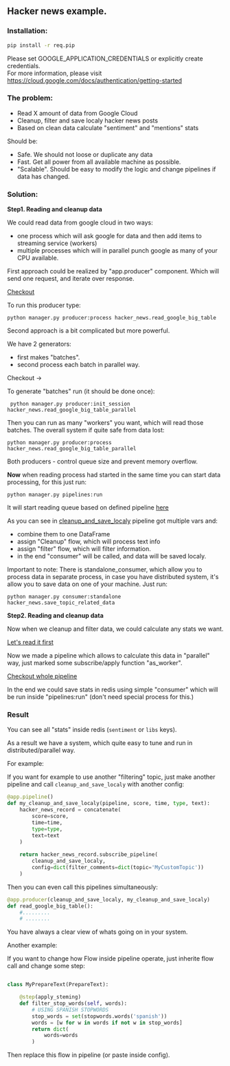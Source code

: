 ## Hacker news example.

### Installation:

```bash
pip install -r req.pip
```

Please set GOOGLE_APPLICATION_CREDENTIALS or explicitly create credentials.  
For more information, please visit https://cloud.google.com/docs/authentication/getting-started


### The problem:

- Read X amount of data from Google Cloud
- Cleanup, filter and save localy hacker news posts
- Based on clean data calculate "sentiment" and "mentions" stats


Should be:

- Safe. We should not loose or duplicate any data
- Fast. Get all power from all available machine as possible.
- "Scalable". Should be easy to modify the logic and change pipelines
if data has changed.


### Solution:


**Step1. Reading and cleanup data**

We could read data from google cloud in two ways:

- one process which will ask google for data and then add items to
streaming service (workers)
- multiple processes which will in parallel punch google as many of 
your CPU available.


First approach could be realized by "app.producer" component. Which will
send one request, and iterate over response.

[Checkout](https://github.com/electronick1/stairs_examples/blob/master/hacker_news/hacker_news/producers.py#L17) 

To run this producer type:

`python manager.py producer:process hacker_news.read_google_big_table`



Second approach is a bit complicated but more powerful. 

We have 2 generators:

- first makes "batches".
- second process each batch in parallel way.

Checkout ->    

To generate "batches" run (it should be done once):

` python manager.py producer:init_session hacker_news.read_google_big_table_parallel`

Then you can run as many "workers" you want, which will 
read those batches. The overall system if quite safe from data lost:

`python manager.py producer:process hacker_news.read_google_big_table_parallel`

Both producers - control queue size and prevent memory overflow.


**Now** when reading process had started in the same time you can start
data processing, for this just run:

`python manager.py pipelines:run`

It will start reading queue based on defined pipeline [here]()

As you can see in [cleanup_and_save_localy](https://github.com/electronick1/stairs_examples/blob/master/hacker_news/hacker_news/pipelines.py#L13) pipeline
got multiple vars and:
- combine them to one DataFrame
- assign "Cleanup" flow, which will process text info
- assign "filter" flow, which will filter information.
- in the end "consumer" will be called, and data will be saved localy.

Important to note: 
There is standalone_consumer, which allow you to process data in separate
process, in case you have distributed system, it's allow you to save
data on one of your machine. Just run:

`python manager.py consumer:standalone hacker_news.save_topic_related_data`


**Step2. Reading and cleanup data**

Now when we cleanup and filter data, we could calculate any stats 
we want.

[Let's read it first](https://github.com/electronick1/stairs_examples/blob/master/hacker_news/hacker_news/producers.py#L48)

Now we made a pipeline which allows to calculate this data in "parallel"
way, just marked some subscribe/apply function "as_worker".


[Checkout whole pipeline](https://github.com/electronick1/stairs_examples/blob/master/hacker_news/hacker_news/pipelines.py#L56)

In the end we could save stats in redis using simple "consumer" which will be
run inside "pipelines:run" (don't need special process for this.)



### Result

You can see all "stats" inside redis (`sentiment` or `libs` keys).

As a result we have a system, which quite easy to tune and run in 
distributed/parallel way.

For example:

If you want for example to use another "filtering" topic, just make another
pipeline and call `cleanup_and_save_localy` with another config:

```python
@app.pipeline()
def my_cleanup_and_save_localy(pipeline, score, time, type, text):
    hacker_news_record = concatenate(
        score=score,
        time=time,
        type=type,
        text=text
    )
    
    return hacker_news_record.subscribe_pipeline(
        cleanup_and_save_localy,
        config=dict(filter_comments=dict(topic='MyCustomTopic'))   
    )

```

Then you can even call this pipelines simultaneously:

```python
@app.producer(cleanup_and_save_localy, my_cleanup_and_save_localy)
def read_google_big_table():
    #.........
    # ........
```

You have always a clear view of whats going on in your system.


Another example:

If you want to change how Flow inside pipeline operate, just inherite flow call
and change some step:

```python

class MyPrepareText(PrepareText):

    @step(apply_steming)
    def filter_stop_words(self, words):
        # USING SPANISH STOPWORDS
        stop_words = set(stopwords.words('spanish'))
        words = [w for w in words if not w in stop_words]
        return dict(
            words=words
        )
```

Then replace this flow in pipeline (or paste inside config). 
 